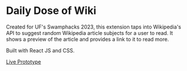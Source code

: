 # Daily Dose of Wiki

Created for UF's Swamphacks 2023, this extension taps into Wikipedia's API to suggest random Wikipedia article subjects for a user to read. It shows a preview of the article and provides a link to it to read more.

Built with React JS and CSS.

[Live Prototype](https://zesty-buttercream-4c83d0.netlify.app)